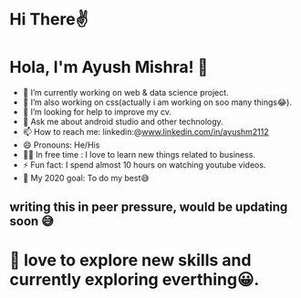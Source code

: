 # Hi There✌
# Hola, I'm Ayush Mishra! 👋

* 🔭 I’m currently working on web & data science project.
* 🌱 I’m also working on css(actually i am working on soo many things😂).
* 🤔 I’m looking for help to improve my cv.
* 💬 Ask me about android studio and other technology.
* 📫 How to reach me: linkedin:@www.linkedin.com/in/ayushm2112
* 😄 Pronouns: He/His
* 👨‍💼 In free time : I love to learn new things related to business.
* ⚡ Fun fact: I spend almost 10 hours on watching youtube videos.
* 🦾 My 2020 goal: To do my best😅

## writing this in peer pressure, would be updating soon 😅
 
# 🦅 love to explore new skills and currently exploring everthing😀.


